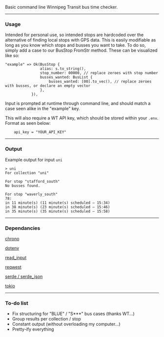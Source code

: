 Basic command line Winnipeg Transit bus time checker. 

--- 

### Usage

Intended for personal use, so intended stops are hardcoded over the alternative of finding local stops with GPS data. This is easily modifiable as long as you know which stops and busses you want to take.
To do so, simply add a case to our BusStop FromStr method. These can be visualized like so:

```
"example" => Ok(BusStop {
                alias: s.to_string(),
                stop_number: 00000, // replace zeroes with stop number
                busses_wanted: BusList {
                    busses_wanted: [00].to_vec(), // replace zeroes with busses, or declare an empty vector
                },
            }),
```

Input is prompted at runtime through command line, and should match a case seen alike in the "example" key.

This will also require a WT API key, which should be stored within your `.env`. Format as seen below:

```
    api_key = "YOUR_API_KEY"
```

---

### Output

Example output for input `uni`

```
> uni
For collection "uni"     

For stop "stafford_south"
No busses found.

For stop "waverly_south"
78: 
in 11 minute(s) (11 minute(s) scheduled — 15:34)
in 38 minute(s) (23 minute(s) scheduled — 15:46)
in 35 minute(s) (35 minute(s) scheduled — 15:58)
```

---

### Dependancies

[chrono](https://crates.io/crates/chrono)

[dotenv](https://crates.io/crates/dotenv)

[read_input](https://crates.io/crates/read_input)

[reqwest](https://crates.io/crates/reqwest)

[serde / serde_json](https://crates.io/crates/serde)

[tokio](https://crates.io/crates/tokio)

---

### To-do list

- Fix structuring for "BLUE" / "S\*\*\*" bus cases (thanks WT...)
- Group results per collection / stop
- Constant output (without overloading my computer...)
- Pretty-ify everything
